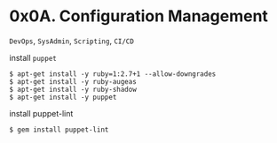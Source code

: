 # 0x0A. Configuration Management

```DevOps```, ```SysAdmin```, ```Scripting```, ```CI/CD```

install ```puppet```
```
$ apt-get install -y ruby=1:2.7+1 --allow-downgrades
$ apt-get install -y ruby-augeas
$ apt-get install -y ruby-shadow
$ apt-get install -y puppet
```

install puppet-lint
```
$ gem install puppet-lint
```
